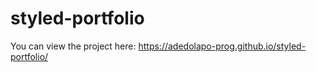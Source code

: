 # styled-portfolio

You can view the project here: https://adedolapo-prog.github.io/styled-portfolio/
